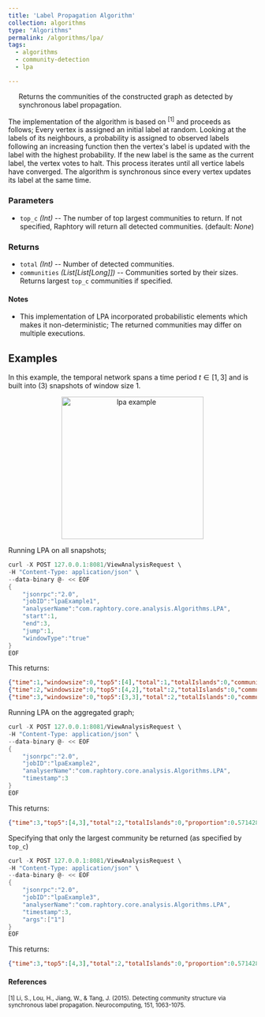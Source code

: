 ```yaml
---
title: 'Label Propagation Algorithm'
collection: algorithms
type: "Algorithms"
permalink: /algorithms/lpa/
tags:
  - algorithms
  - community-detection
  - lpa

---
```



<p style="margin-left: 1.5em;"> Returns the communities of the constructed graph as detected by synchronous label propagation.</p>

The implementation of the algorithm is based on <sup>[1]</sup> and proceeds as follows; Every vertex is assigned an initial label at random. Looking at the labels of its neighbours, a probability is assigned to observed labels following an increasing function then the vertex's label is updated with the label with the highest probability. If the new label is the same as the current label, the vertex votes to halt. This process iterates until all vertice labels have converged. The algorithm is synchronous since every vertex updates its label at the same time.


### Parameters
* `top_c` _(Int)_ -- The number of top largest communities to return. If not specified, Raphtory will return all detected communities. (default: _None_)

### Returns
* `total` _(Int)_ -- Number of detected communities.
* `communities` _(List[List[Long]])_ -- Communities sorted by their sizes. Returns largest `top_c` communities if specified.

#### Notes
* This implementation of LPA incorporated probabilistic elements which makes it non-deterministic; The returned communities may differ on multiple executions.

## Examples
In this example, the temporal network spans a time period $t \in [1,3]$ and is built into (3) snapshots of window size 1.
 
<p align="center">
	<img src="../../images/lpa-ex.png" style="width: 30vw;" alt="lpa example"/>
</p>


Running LPA on all snapshots;
```scala
curl -X POST 127.0.0.1:8081/ViewAnalysisRequest \
-H "Content-Type: application/json" \
--data-binary @- << EOF 
{
	"jsonrpc":"2.0",
	"jobID":"lpaExample1",
	"analyserName":"com.raphtory.core.analysis.Algorithms.LPA",
	"start":1,
	"end":3,
	"jump":1,
	"windowType":"true"
}
EOF
```

This returns: 

```json
{"time":1,"windowsize":0,"top5":[4],"total":1,"totalIslands":0,"communities": [[1,2,6,5]],"proportion":1.0, "viewTime":36}
{"time":2,"windowsize":0,"top5":[4,2],"total":2,"totalIslands":0,"communities": [[4,3,1,2],[6,5]],"proportion":0.6666667, "viewTime":29}
{"time":3,"windowsize":0,"top5":[3,3],"total":2,"totalIslands":0,"communities": [[5,6,7],[4,1,3]],"proportion":0.5, "viewTime":33}
```
Running LPA on the aggregated graph;
```scala
curl -X POST 127.0.0.1:8081/ViewAnalysisRequest \
-H "Content-Type: application/json" \
--data-binary @- << EOF 
{
	"jsonrpc":"2.0",
	"jobID":"lpaExample2",
	"analyserName":"com.raphtory.core.analysis.Algorithms.LPA",
	"timestamp":3
}
EOF
```

This returns:

```json
{"time":3,"top5":[4,3],"total":2,"totalIslands":0,"proportion":0.5714286, "communities":[[4,3,2,1],[6,7,5]],"viewTime":30}
```

Specifying that only the largest community be returned (as specified by `top_c`)

```scala
curl -X POST 127.0.0.1:8081/ViewAnalysisRequest \
-H "Content-Type: application/json" \
--data-binary @- << EOF 
{
	"jsonrpc":"2.0",
	"jobID":"lpaExample3",
	"analyserName":"com.raphtory.core.analysis.Algorithms.LPA",
	"timestamp":3,
	"args":["1"]
}
EOF
```
This returns:
```json
{"time":3,"top5":[4,3],"total":2,"totalIslands":0,"proportion":0.5714286, "communities":[[3,2,1,4]],"viewTime":33}
```

#### References
<sup>[1] Li, S., Lou, H., Jiang, W., & Tang, J. (2015). Detecting community structure via synchronous label propagation. Neurocomputing, 151, 1063-1075.<sup/>
